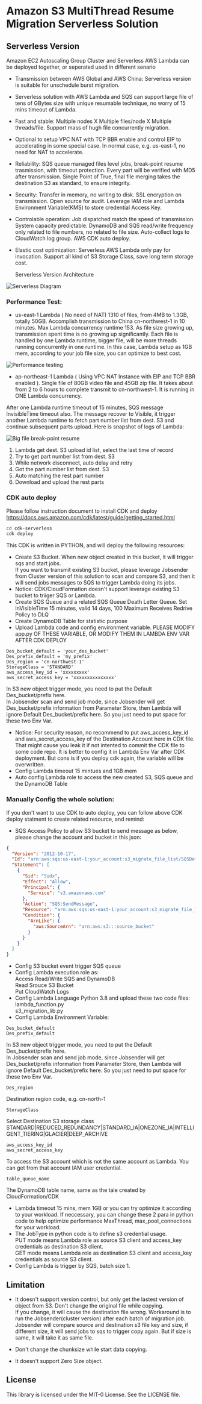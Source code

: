 # Amazon S3 MultiThread Resume Migration Serverless Solution  

## Serverless Version  
Amazon EC2 Autoscaling Group Cluster and Serverless AWS Lambda can be deployed together, or seperated used in different senario  
* Transmission between AWS Global and AWS China: Serverless version is suitable for unschedule burst migration.  
* Serverless solution with AWS Lambda and SQS can support large file of tens of GBytes size with unique resumable technique, no worry of 15 mins timeout of Lambda.  
* Fast and stable: Multiple nodes X Multiple files/node X Multiple threads/file. Support mass of hugh file concurrently migration. 
* Optional to setup VPC NAT with TCP BBR enable and control EIP to accelerating in some special case. In normal case, e.g. us-east-1, no need for NAT to accelerate.   
* Reliability: SQS queue managed files level jobs, break-point resume trasmission, with timeout protection. Every part will be verified with MD5 after transmission. Single Point of True, final file merging takes the destination S3 as standard, to ensure integrity.  
* Security: Transfer in memory, no writing to disk. SSL encryption on transmission. Open source for audit. Leverage IAM role and Lambda Environment Variable(KMS) to store credential Access Key.  
* Controlable operation: Job dispatched match the speed of transmission. System capacity predictable. DynamoDB and SQS read/write frequency only related to file numbers, no related to file size. Auto-collect logs to CloudWatch log group. AWS CDK auto deploy.  
* Elastic cost optimization: Serverless AWS Lambda only pay for invocation. Support all kind of S3 Storage Class, save long term storage cost.
  
  Serverless Version Architecture  
  
![Serverless Diagram](./img/05.png)  

### Performance Test:
* us-east-1 Lambda ( No need of NAT) 1310 of files, from 4MB to 1.3GB, totally 50GB. Accomplish transmission to China cn-northwest-1 in 10 minutes. Max Lambda concurrency runtime 153. As file size growing up, transmission spent time is no growing up significantly. Each file is handled by one Lambda runtime, bigger file, will be more threads running concurrently in one runtime. In this case, Lambda setup as 1GB mem, according to your job file size, you can optimize to best cost.

![Performance testing](./img/07.png)  

* ap-northeast-1 Lambda ( Using VPC NAT Instance with EIP and TCP BBR enabled ). Single file of 80GB video file and 45GB zip file. It takes about from 2 to 6 hours to complete transmit to cn-northwest-1. It is running in ONE Lambda concurrency.  

After one Lambda runtime timeout of 15 minutes, SQS message InvisibleTime timeout also. The message recover to Visible, it trigger another Lambda runtime to fetch part number list from dest. S3 and continue subsequent parts upload. Here is snapshot of logs of Lambda:   

![Big file break-point resume](./img/06.png)  
1. Lambda get dest. S3 upload id list, select the last time of record
2. Try to get part number list from dest. S3
3. While network disconnect, auto delay and retry
4. Got the part number list from dest. S3
5. Auto matching the rest part number 
6. Download and upload the rest parts

### CDK auto deploy
Please follow instruction document to install CDK and deploy  
https://docs.aws.amazon.com/cdk/latest/guide/getting_started.html   

```bash
cd cdk-serverless
cdk deploy
```
This CDK is written in PYTHON, and will deploy the following resources:  
* Create S3 Bucket. When new object created in this bucket, it will trigger sqs and start jobs.  
If you want to transmit existing S3 bucket, please leverage Jobsender from Cluster version of this solution to scan and compare S3, and then it will send jobs messages to SQS to trigger Lambda doing its jobs.  
* Notice: CDK/CloudFormation doesn't support leverage existing S3 bucket to triiger SQS or Lambda.
* Create SQS Queue and a related SQS Queue Death Letter Queue. Set InVisibleTime 15 minutes, valid 14 days, 100 Maximum Receives Redrive Policy to DLQ  
* Create DynamoDB Table for statistic purpose  
* Upload Lambda code and config environment variable. PLEASE MODIFY app.py OF THESE VARIABLE, OR MODIFY THEM IN LAMBDA ENV VAR AFTER CDK DEPLOY  
```
Des_bucket_default = 'your_des_bucket'
Des_prefix_default = 'my_prefix'
Des_region = 'cn-northwest-1'
StorageClass = 'STANDARD'
aws_access_key_id = 'xxxxxxxxx'
aws_secret_access_key = 'xxxxxxxxxxxxxxx'
```
In S3 new object trigger mode, you need to put the Default Des_bucket/prefix here.  
In Jobsender scan and send job mode, since Jobsender will get Des_bucket/prefix information from Parameter Store, then Lambda will ignore Default Des_bucket/prefix here. So you just need to put space for these two Env Var.
  
* Notice: For security reason, no recommend to put aws_access_key_id and aws_secret_access_key of the Destination Account here in CDK file. That might cause you leak it if not intented to commit the CDK file to some code repo.  It is better to config it in Lambda Env Var after CDK deployment. But cons is if you deploy cdk again, the variable will be overwritten.
* Config Lambda timeout 15 mintues and 1GB mem  
* Auto config Lambda role to access the new created S3, SQS queue and the DynamoDB Table  

### Manually Config the whole solution:  
If you don't want to use CDK to auto deploy, you can follow above CDK deploy statment to create related resource, and remind:
* SQS Access Policy to allow S3 bucket to send message as below, please change the account and bucket in this json:
```json
{
  "Version": "2012-10-17",
  "Id": "arn:aws:sqs:us-east-1:your_account:s3_migrate_file_list/SQSDefaultPolicy",
  "Statement": [
    {
      "Sid": "Sidx",
      "Effect": "Allow",
      "Principal": {
        "Service": "s3.amazonaws.com"
      },
      "Action": "SQS:SendMessage",
      "Resource": "arn:aws:sqs:us-east-1:your_account:s3_migrate_file_list",
      "Condition": {
        "ArnLike": {
          "aws:SourceArn": "arn:aws:s3:::source_bucket"
        }
      }
    }
  ]
}
```
* Config S3 bucket event trigger SQS queue  
* Config Lambda execution role as:  
Access Read/Write SQS and DynamoDB  
Read Srouce S3 Bucket  
Put CloudWatch Logs  
* Config Lambda Language Python 3.8 and upload these two code files:
lambda_function.py  
s3_migration_lib.py  
* Config Lambda Environment Variable:
```
Des_bucket_default  
Des_prefix_default  
```
In S3 new object trigger mode, you need to put the Default Des_bucket/prefix here.  
In Jobsender scan and send job mode, since Jobsender will get Des_bucket/prefix information from Parameter Store, then Lambda will ignore Default Des_bucket/prefix here. So you just need to put space for these two Env Var.
```
Des_region  
```
Destination region code, e.g. cn-north-1
```
StorageClass  
```
Select Destination S3 storage class
STANDARD|REDUCED_REDUNDANCY|STANDARD_IA|ONEZONE_IA|INTELLIGENT_TIERING|GLACIER|DEEP_ARCHIVE
```
aws_access_key_id  
aws_secret_access_key  
```
To access the S3 account which is not the same account as Lambda. You can get from that account IAM user credential.
```
table_queue_name  
```
The DynamoDB table name, same as the tale created by CloudFormation/CDK  

* Lambda timeout 15 mins, mem 1GB or you can try optimize it according to your workload. If neccessary, you can change these 2 para in python code to help optimize performance MaxThread, max_pool_connections for your workload. 
* The JobType in python code is to define s3 credential usage.  
PUT mode means Lambda role as source S3 client and access_key credentials as destination S3 client.  
GET mode means Lambda role as destination S3 client and access_key credentials as source S3 client.
* Config Lambda is trigger by SQS, batch size 1.  

## Limitation 
* It doesn't support version control, but only get the lastest version of object from S3. Don't change the original file while copying.  
If you change, it will cause the destination file wrong. Workaround is to run the Jobsender(cluster version) after each batch of migration job. Jobsender will compare source and destination s3 file key and size, if different size, it will send jobs to sqs to trigger copy again. But if size is same, it will take it as same file.  

* Don't change the chunksize while start data copying.  

* It doesn't support Zero Size object.  

## License

This library is licensed under the MIT-0 License. See the LICENSE file.
